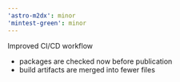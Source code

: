 ```yaml
---
'astro-m2dx': minor
'mintest-green': minor
---
```


Improved CI/CD workflow

- packages are checked now before publication
- build artifacts are merged into fewer files
